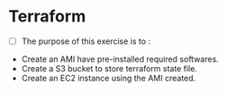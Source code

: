 # Terraform

- [ ] The purpose of this exercise is to :
* Create an AMI have pre-installed required softwares.
* Create a S3 bucket to store terraform state file.
* Create an EC2 instance using the AMI created.
